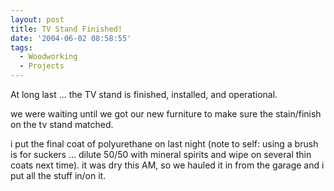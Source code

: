 ```yaml
---
layout: post
title: TV Stand Finished!
date: '2004-06-02 08:58:55'
tags:
  - Woodworking
  - Projects
---
```


At long last ... the TV stand is finished, installed,
and operational.

we were waiting until we got our new furniture to make
sure the stain/finish on the tv stand matched.

i put the final coat of polyurethane on last night
(note to self: using a brush is for suckers ... dilute
50/50 with mineral spirits and wipe on several thin
coats next time). it was dry this AM, so we hauled it
in from the garage and i put all the stuff in/on it.
